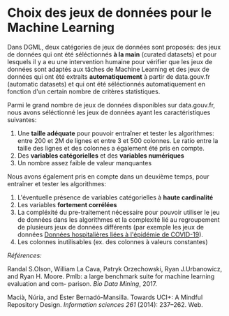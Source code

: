 # Choix des jeux de données pour le Machine Learning

Dans DGML, deux catégories de jeux de données sont proposés: des jeux de données qui ont été séléctionnés **à la main** (curated datasets) et pour lesquels il y a eu une intervention humaine pour vérifier que les jeux de données sont adaptés aux tâches de Machine Learning et des jeux de données qui ont été extraits **automatiquement** à partir de data.gouv.fr (automatic datasets) et qui ont été séléctionnés automatiquement en fonction d'un certain nombre de critères statistiques.

Parmi le grand nombre de jeux de données disponibles sur data.gouv.fr, nous avons séléctionné les jeux de données ayant les caractéristiques suivantes:

1. Une **taille adéquate** pour pouvoir entraîner et tester les algorithmes: entre 200 et 2M de lignes et entre 3 et 500 colonnes. Le ratio entre la taille des lignes et des colonnes a également été pris en compte.
2. Des **variables catégorielles** et des **variables numériques**
3. Un nombre assez faible de valeur manquantes

Nous avons également pris en compte dans un deuxième temps, pour entraîner et tester les algorithmes:
1. L'éventuelle présence de variables catégorielles à **haute cardinalité** 
2. Les variables **fortement corrélées**
3. La compléxité du pre-traitement nécessaire pour pouvoir utiliser le jeu de données dans les algorithmes et la complexité lié au regroupement de plusieurs jeux de données différents (par exemple les jeux de données [Données hospitalières liées à l'épidémie de COVID-19](https://www.data.gouv.fr/fr/datasets/donnees-hospitalieres-relatives-a-lepidemie-de-covid-19/)).
4. Les colonnes inutilisables (ex. des colonnes à valeurs constantes)

*Références:*

Randal S.Olson, William La Cava, Patryk Orzechowski, Ryan J.Urbanowicz, and Ryan H. Moore. Pmlb: a large benchmark suite for machine learning evaluation and com-
parison. *Bio Data Mining*, 2017.


Macià, Núria, and Ester Bernadó-Mansilla. Towards UCI+: A Mindful Repository Design. *Information sciences 261* (2014): 237–262. Web.


